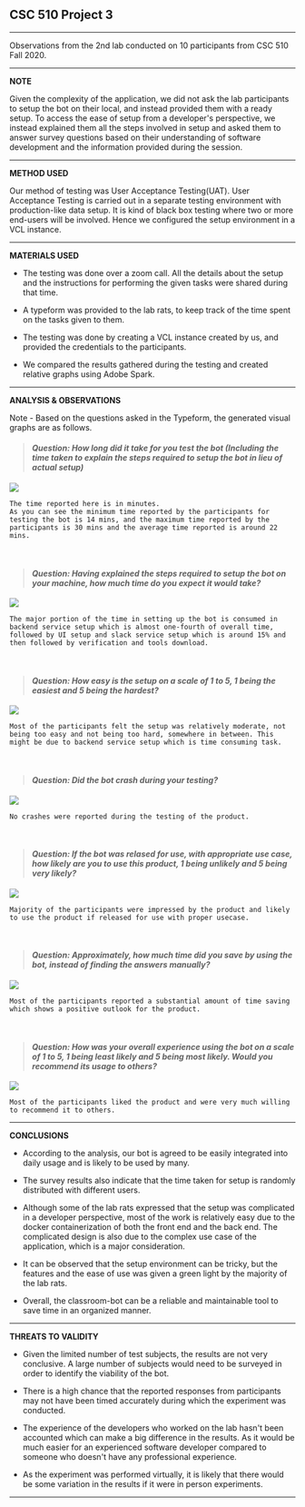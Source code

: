 ## CSC 510 Project 3

---
Observations from the 2nd lab conducted on 10 participants from CSC 510 Fall 2020.

---
**NOTE**

Given the complexity of the application, we did not ask the lab participants to setup the bot on their local, and instead provided them with a ready setup. To access the ease of setup from a developer's perspective, we instead explained them all the steps involved in setup and asked them to answer survey questions based on their understanding of software development and the information provided during the session.

---
**METHOD USED**

Our method of testing was User Acceptance Testing(UAT). User Acceptance Testing is carried out in a separate testing environment with production-like data setup. It is kind of black box testing where two or more end-users will be involved. Hence we configured the setup environment in a VCL instance. 

---
**MATERIALS USED**

 - The testing was done over a zoom call. All the details about the setup and the instructions for performing the given tasks were shared during that time.

 - A typeform was provided to the lab rats, to keep track of the time spent on the tasks given to them.

 - The testing was done by creating a VCL instance created by us, and provided the credentials to the participants.
 
 - We compared the results gathered during the testing and created relative graphs using Adobe Spark. 

---
**ANALYSIS & OBSERVATIONS**

Note - Based on the questions asked in the Typeform, the generated visual graphs are as follows. 


> #### *Question: How long did it take for you test the bot (Including the time taken to explain the steps required to setup the bot in lieu of actual setup)*

<img src="https://i.imgur.com/U3wJSvJ.png" />

~~~
The time reported here is in minutes.
As you can see the minimum time reported by the participants for testing the bot is 14 mins, and the maximum time reported by the participants is 30 mins and the average time reported is around 22 mins.
~~~
</br>

> #### *Question: Having explained the steps required to setup the bot on your machine, how much time do you expect it would take?*


<img src="https://i.imgur.com/ZgON2mf.png" />

~~~
The major portion of the time in setting up the bot is consumed in backend service setup which is almost one-fourth of overall time, followed by UI setup and slack service setup which is around 15% and then followed by verification and tools download.
~~~
</br>

> #### *Question: How easy is the setup on a scale of 1 to 5, 1 being the easiest and 5 being the hardest?*

<img src="https://i.imgur.com/gI6rkTe.png" />

~~~
Most of the participants felt the setup was relatively moderate, not being too easy and not being too hard, somewhere in between. This might be due to backend service setup which is time consuming task.
~~~
</br>

> #### *Question: Did the bot crash during your testing?*

<img src="https://i.imgur.com/L4iy2PZ.png" />

~~~
No crashes were reported during the testing of the product.
~~~
</br>

> #### *Question: If the bot was relased for use, with appropriate use case, how likely are you to use this product, 1 being unlikely and 5 being very likely?*

<img src="https://i.imgur.com/VU42YLa.png" />

~~~
Majority of the participants were impressed by the product and likely to use the product if released for use with proper usecase.
~~~
</br>

> #### *Question: Approximately, how much time did you save by using the bot, instead of finding the answers manually?*

<img src="https://i.imgur.com/T9p5DP8.png" />

~~~
Most of the participants reported a substantial amount of time saving which shows a positive outlook for the product.
~~~
</br>

> #### *Question: How was your overall experience using the bot on a scale of 1 to 5, 1 being least likely and 5 being most likely. Would you recommend its usage to others?*

<img src="https://i.imgur.com/0DLNil7.png" />

~~~
Most of the participants liked the product and were very much willing to recommend it to others.
~~~

---
**CONCLUSIONS**

 - According to the analysis, our bot is agreed to be easily integrated into daily usage and is likely to be used by many. 
 
 - The survey results also indicate that the time taken for setup is randomly distributed with different users.

 - Although some of the lab rats expressed that the setup was complicated in a developer perspective, most of the work is relatively easy due to the docker containerization of both the front end and the back end. The complicated design is also due to the complex use case of the application, which is a major consideration.  

 - It can be observed that the setup environment can be tricky, but the features and the ease of use was given a green light by the majority of the lab rats. 
 
 - Overall, the classroom-bot can be a reliable and maintainable tool to save time in an organized manner.

---
**THREATS TO VALIDITY**

 - Given the limited number of test subjects, the results are not very conclusive. A large number of subjects would need to be surveyed in order to identify the viability of the bot.
 
 - There is a high chance that the reported responses from participants may not have been timed accurately during which the experiment was conducted. 
 
 - The experience of the developers who worked on the lab hasn't been accounted which can make a big difference in the results. As it would be much easier for an experienced software developer compared to someone who doesn't have any professional experience. 

 - As the experiment was performed virtually, it is likely that there would be some variation in the results if it were in person experiments. 
 

---

